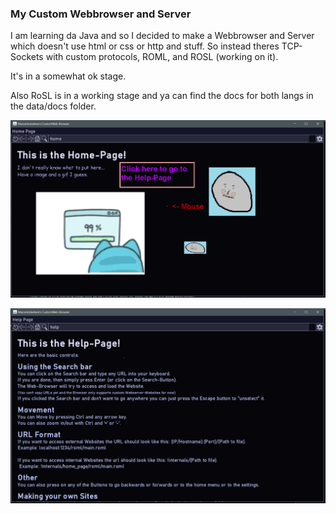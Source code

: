 ### My Custom Webbrowser and Server

I am learning da Java and so I decided to make a Webbrowser and Server which doesn't use html or css or http and stuff.
So instead theres TCP-Sockets with custom protocols, ROML, and ROSL (working on it).

It's in a somewhat ok stage.

Also RoSL is in a working stage and ya can find the docs for both langs in the data/docs folder.

![Home Page](images/browser.png)

![Help Page](images/help.png)
